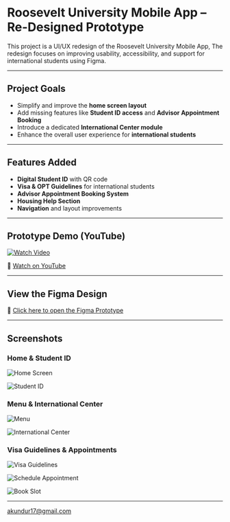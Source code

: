 #  Roosevelt University Mobile App – Re-Designed Prototype

This project is a UI/UX redesign of the Roosevelt University Mobile App, The redesign focuses on improving usability, accessibility, and support for international students using Figma.

---

## Project Goals

- Simplify and improve the **home screen layout**
- Add missing features like **Student ID access** and **Advisor Appointment Booking**
- Introduce a dedicated **International Center module**
- Enhance the overall user experience for **international students**

---

##  Features Added

- **Digital Student ID** with QR code
- **Visa & OPT Guidelines** for international students
- **Advisor Appointment Booking System**
- **Housing Help Section**
- **Navigation** and layout improvements

---

## Prototype Demo (YouTube)

[![Watch Video](https://img.youtube.com/vi/4WasXYRV7SA/0.jpg)](https://www.youtube.com/watch?v=4WasXYRV7SA)

🔗 [Watch on YouTube](https://www.youtube.com/watch?v=4WasXYRV7SA)

---

## View the Figma Design

🔗 [Click here to open the Figma Prototype](https://www.figma.com/proto/N5hEiaT1DGWted7vU1Y6rd/TalentXchange-Mobile-App?page-id=78%3A79&node-id=81-86&p=f&viewport=404%2C322%2C0.21&t=Udn8nYfxF4lYLRX5-1&scaling=scale-down&content-scaling=fixed&starting-point-node-id=81%3A86)

---

##  Screenshots

###  Home & Student ID
![Home Screen](./Home.png)

![Student ID](./Student-ID.png)

###  Menu & International Center
![Menu](./Menu.png)

![International Center](./International-Center.png)

###  Visa Guidelines & Appointments
![Visa Guidelines](./Visa-Guidelines.png)

![Schedule Appointment](./Schedule-Appointment.png)

![Book Slot](./Book-Slot.png)




---
akundur17@gmail.com
